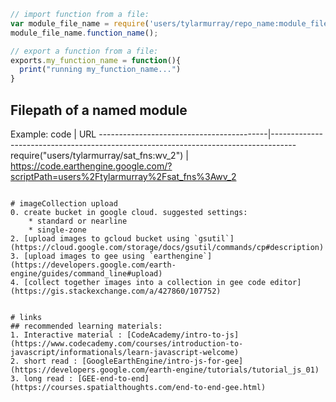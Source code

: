 ``` javascript
// import function from a file:
var module_file_name = require('users/tylarmurray/repo_name:module_file_name');
module_file_name.function_name();

// export a function from a file:
exports.my_function_name = function(){
  print("running my_function_name...")
}
```

## Filepath of a named module
Example:
code                                      | URL
------------------------------------------|------------------------------------------------------------------------------------
require("users/tylarmurray/sat_fns:wv_2") | https://code.earthengine.google.com/?scriptPath=users%2Ftylarmurray%2Fsat_fns%3Awv_2
```

# imageCollection upload
0. create bucket in google cloud. suggested settings:
    * standard or nearline
    * single-zone 
2. [upload images to gcloud bucket using `gsutil`](https://cloud.google.com/storage/docs/gsutil/commands/cp#description)
3. [upload images to gee using `earthengine`](https://developers.google.com/earth-engine/guides/command_line#upload)
4. [collect together images into a collection in gee code editor](https://gis.stackexchange.com/a/427860/107752)


# links
## recommended learning materials:
1. Interactive material : [CodeAcademy/intro-to-js](https://www.codecademy.com/courses/introduction-to-javascript/informationals/learn-javascript-welcome)
2. short read : [GoogleEarthEngine/intro-js-for-gee](https://developers.google.com/earth-engine/tutorials/tutorial_js_01)
3. long read : [GEE-end-to-end](https://courses.spatialthoughts.com/end-to-end-gee.html)

